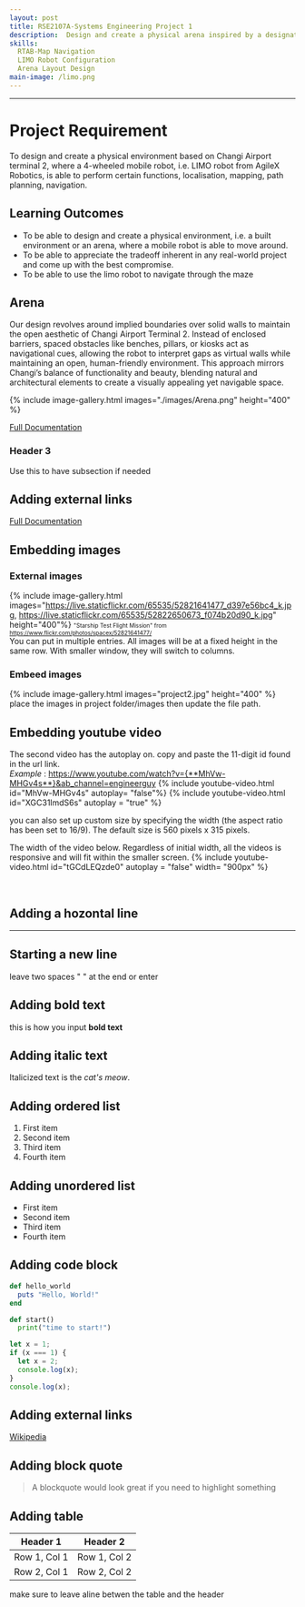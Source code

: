 ```yaml
---
layout: post
title: RSE2107A-Systems Engineering Project 1
description:  Design and create a physical arena inspired by a designated site at Changi Airport, ensuring it allows a 4-wheeled LIMO robot to perform key functions like localization, mapping, path planning, navigation, and obstacle avoidance.
skills: 
  RTAB-Map Navigation 
  LIMO Robot Configuration 
  Arena Layout Design
main-image: /limo.png
---
```


---
# Project Requirement
To design and create a physical environment based on Changi Airport terminal 2, where a 4-wheeled mobile robot, i.e. LIMO robot from AgileX Robotics, is able to perform certain functions, localisation, mapping, path planning, navigation.


## Learning Outcomes  
- To be able to design and create a physical environment, i.e. a built environment or an
arena, where a mobile robot is able to move around.
- To be able to appreciate the tradeoff inherent in any real-world project and come up with
the best compromise.
- To be able to use the limo robot to navigate through the maze

## Arena 
Our design revolves around implied boundaries over solid walls to maintain the open aesthetic of Changi Airport Terminal 2. Instead of enclosed barriers, spaced obstacles like benches, pillars, or kiosks act as navigational cues, allowing the robot to interpret gaps as virtual walls while maintaining an open, human-friendly environment. This approach mirrors Changi’s balance of functionality and beauty, blending natural and architectural elements to create a visually appealing yet navigable space.

{% include image-gallery.html images="./images/Arena.png" height="400" %} 

[Full Documentation](https://docs.google.com/document/d/1bn3_BbAwyuse3n4ZvTmV1Wqgdn0dt24oMvfh_bcjxEo/edit?usp=sharing)



 ### Header 3 
Use this to have subsection if needed
## Adding external links
[Full Documentation](https://docs.google.com/document/d/1bn3_BbAwyuse3n4ZvTmV1Wqgdn0dt24oMvfh_bcjxEo/edit?usp=sharing)

## Embedding images 
### External images
{% include image-gallery.html images="https://live.staticflickr.com/65535/52821641477_d397e56bc4_k.jpg, https://live.staticflickr.com/65535/52822650673_f074b20d90_k.jpg" height="400"%}
<span style="font-size: 10px">"Starship Test Flight Mission" from https://www.flickr.com/photos/spacex/52821641477/</span>  
You can put in multiple entries. All images will be at a fixed height in the same row. With smaller window, they will switch to columns.  

### Embeed images
{% include image-gallery.html images="project2.jpg" height="400" %} 
place the images in project folder/images then update the file path.   


## Embedding youtube video
The second video has the autoplay on. copy and paste the 11-digit id found in the url link. <br>
*Example* : https://www.youtube.com/watch?v={**MhVw-MHGv4s**}&ab_channel=engineerguy
{% include youtube-video.html id="MhVw-MHGv4s" autoplay= "false"%}
{% include youtube-video.html id="XGC31lmdS6s" autoplay = "true" %}

you can also set up custom size by specifying the width (the aspect ratio has been set to 16/9). The default size is 560 pixels x 315 pixels.  

The width of the video below. Regardless of initial width, all the videos is responsive and will fit within the smaller screen.
{% include youtube-video.html id="tGCdLEQzde0" autoplay = "false" width= "900px" %}  

<br>

## Adding a hozontal line
---

## Starting a new line
leave two spaces "  " at the end or enter <br>

## Adding bold text
this is how you input **bold text**

## Adding italic text
Italicized text is the *cat's meow*.

## Adding ordered list
1. First item
2. Second item
3. Third item
4. Fourth item

## Adding unordered list
- First item
- Second item
- Third item
- Fourth item

## Adding code block
```ruby
def hello_world
  puts "Hello, World!"
end
```

```python
def start()
  print("time to start!")
```

```javascript
let x = 1;
if (x === 1) {
  let x = 2;
  console.log(x);
}
console.log(x);

```

## Adding external links
[Wikipedia](https://en.wikipedia.org)


## Adding block quote
> A blockquote would look great if you need to highlight something


## Adding table 

| Header 1 | Header 2 |
|----------|----------|
| Row 1, Col 1 | Row 1, Col 2 |
| Row 2, Col 1 | Row 2, Col 2 |

make sure to leave aline betwen the table and the header


